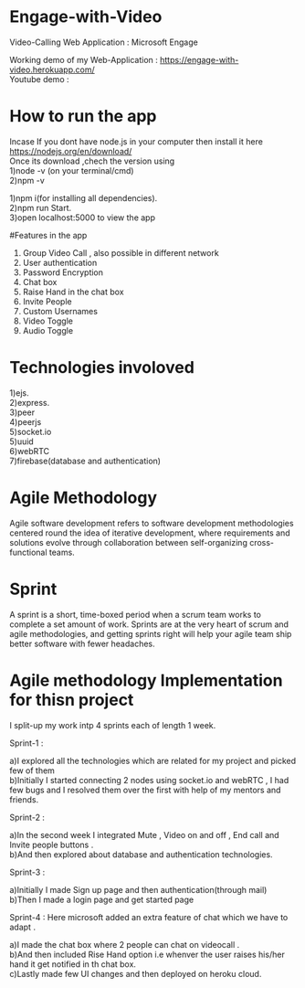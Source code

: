 # Engage-with-Video
Video-Calling Web Application : Microsoft Engage

Working demo of my Web-Application : https://engage-with-video.herokuapp.com/<br/>
Youtube demo :

# How to run the app

Incase If you dont have node.js in your computer then install it here  https://nodejs.org/en/download/<br/>
Once its download ,chech the version using <br/>
1)node -v (on your terminal/cmd)<br/>
2)npm -v


1)npm i(for installing all dependencies). <br/>
2)npm run Start.<br/>
3)open localhost:5000 to view the app

#Features in the app


1. Group Video Call , also possible in different network <br/>
2. User authentication <br/>
3. Password Encryption <br/>
4. Chat box <br/>
5. Raise Hand in the chat box<br/>
6. Invite People<br/>
7. Custom Usernames<br/>
8. Video Toggle<br/>
9. Audio Toggle<br/>



# Technologies involoved

1)ejs. <br />
2)express.  <br />
3)peer  <br />
4)peerjs <br />
5)socket.io <br />
5)uuid  <br />
6)webRTC <br />
7)firebase(database and authentication)

# Agile Methodology

Agile software development refers to  software development methodologies centered round the idea of iterative development, where requirements and solutions evolve through collaboration between self-organizing cross-functional teams.
# Sprint
A sprint is a short, time-boxed period when a scrum team works to complete a set amount of work. Sprints are at the very heart of scrum and agile methodologies, and getting sprints right will help your agile team ship better software with fewer headaches.

# Agile methodology Implementation for thisn project

I split-up my work intp 4 sprints each of length 1 week.<br/>

Sprint-1 : <br/>

a)I explored all the technologies which are related for my project and picked few of them<br/>
b)Initially I started connecting 2 nodes using socket.io and webRTC , I had few bugs and I resolved them over the first with help of my mentors and friends.<br/>

Sprint-2 : <br/>

a)In the second week I integrated Mute , Video on and off , End call  and Invite people buttons .<br/>
b)And then explored about database and authentication technologies.<br/>

Sprint-3 : <br/>

a)Initially I made Sign up page and then authentication(through mail)<br/>
b)Then I made a login page and get started page<br/>

Sprint-4 : Here microsoft added an extra feature of chat which we have to adapt .<br/>

a)I made the chat box where 2 people can chat on videocall .<br/>
b)And then included Rise Hand option i.e whenver the user raises his/her hand it get notified in th chat box.<br/>
c)Lastly made few UI changes and then deployed on heroku cloud.







